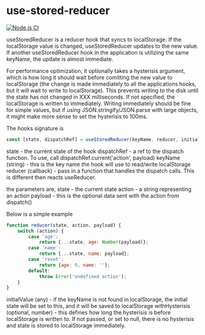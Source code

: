# use-stored-reducer

[![Node.js CI](https://github.com/danielteel/use-stored-reducer/actions/workflows/node.js.yml/badge.svg?branch=main)](https://github.com/danielteel/use-stored-reducer/actions/workflows/node.js.yml)

useStoredReducer is a reducer hook that syncs to localStorage. If the localStorage value is changed, useStoredReducer updates to the new value. If another useStoredReducer hook in the application is utilizing the same keyName, the update is almost immediate. 

For performance optimization, it optionally takes a hysterisis argument, which is how long it should wait before comitting the new value to localStorage (the change is made immediately to all the applications hooks, but it will wait to write to localStorage). This prevents writing to the disk until the state has not changed in XXX milliseconds. If not specified, the localStorage is written to immediately. Writing immediately should be fine for simple values, but if using JSON.stringify/JSON.parse with large objects, it might make more sense to set the hysterisis to 100ms.

The hooks signature is 
```javascript
const [state, dispatchRef] = useStoredReducer(keyName, reducer, initialValue, withHysterisis=null)
```
state - the current state of the hook
dispatchRef - a ref to the dispatch function. To use, call dispatchRef.current('action', payload)
keyName (string)   - this is the key name the hook will use to read/write localStorage
reducer (callback) - pass in a function that handles the dispatch calls. This is different then reacts useReducer. 

the parameters are,
state - the current state
action - a string representing an action
payload - this is the optional data sent with the action from dispatch()

Below is a simple example
```javascript
function reducer(state, action, payload) {
    switch (action) {
        case 'age':
            return {...state, age: Number(payload)};
        case 'name':
            return {...state, name: payload};
        case 'reset':
            return {age: 0, name: ''};
        default:
            throw Error('undefined action');
    }
}
```

initialValue (any) - if the keyName is not found in localStorage, the initial state will be set to this, and it will be saved to localStorage
withHysterisis (optional, number) - this defines how long the hysterisis is before localStorage is written to. If not passed, or set to null, there is no hysterisis and state is stored to localStorage immediately.

